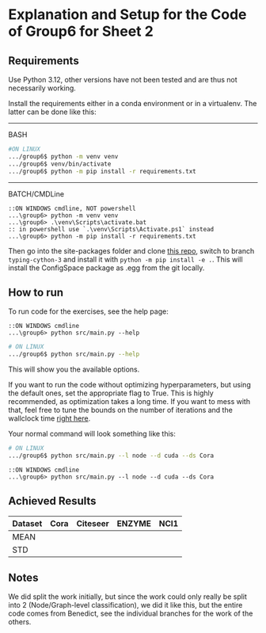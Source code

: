 # Explanation and Setup for the Code of Group6 for Sheet 2

## Requirements

Use Python 3.12, other versions have not been tested and are thus not necessarily working.

Install the requirements either in a conda environment or in a virtualenv. The latter can be done like this:

---

BASH

```bash
#ON LINUX
.../group6$ python -m venv venv
.../group6$ venv/bin/activate
.../group6$ python -m pip install -r requirements.txt
```

---

BATCH/CMDLine

```batch
::ON WINDOWS cmdline, NOT powershell
...\group6> python -m venv venv
...\group6> .\venv\Scripts\activate.bat
:: in powershell use `.\venv\Scripts\Activate.ps1` instead
...\group6> python -m pip install -r requirements.txt
```

Then go into the site-packages folder and clone [this repo](https://github.com/automl/ConfigSpace.git), switch to branch `typing-cython-3` and install it with `python -m pip install -e .`.
This will install the ConfigSpace package as .egg from the git locally.



## How to run


To run code for the exercises, see the help page:

```batch
::ON WINDOWS cmdline
...\group6> python src/main.py --help
```

```bash
# ON LINUX
.../group6$ python src/main.py --help
```

This will show you the available options.

If you want to run the code without optimizing hyperparameters, but using the default ones, set the appropriate flag to True.
This is highly recommended, as optimization takes a long time. If you want to mess with that, feel free to tune the bounds on the number of iterations and the wallclock time [right here](src/utils.py#365).

Your normal command will look something like this:

```bash
# ON LINUX
.../group6$ python src/main.py --l node --d cuda --ds Cora
```

```batch
::ON WINDOWS cmdline
...\group6> python src/main.py --l node --d cuda --ds Cora
```

## Achieved Results

Dataset | Cora  | Citeseer | ENZYME | NCI1
--- | --- | --- | --- | ---
MEAN | 
STD | 

## Notes

We did split the work initially, but since the work could only really be split into 2 (Node/Graph-level classification), we did it like this, but the entire code comes from Benedict, see the individual branches for the work of the others.

